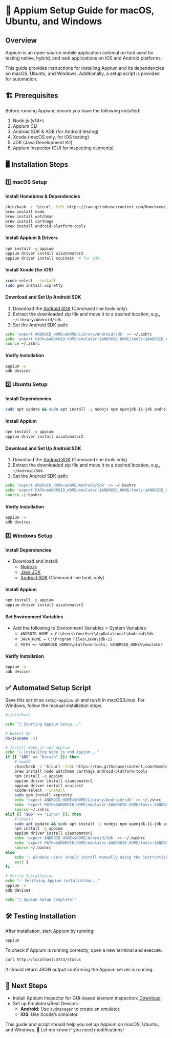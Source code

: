 # 🚀 Appium Setup Guide for macOS, Ubuntu, and Windows

## Overview

Appium is an open-source mobile application automation tool used for testing native, hybrid, and web applications on iOS and Android platforms.

This guide provides instructions for installing Appium and its dependencies on macOS, Ubuntu, and Windows. Additionally, a setup script is provided for automation.

## 🏗 Prerequisites

Before running Appium, ensure you have the following installed:
1. Node.js (v14+)
2. Appium CLI
3. Android SDK & ADB (for Android testing)
4. Xcode (macOS only, for iOS testing)
5. JDK (Java Development Kit)
6. Appium Inspector (GUI for inspecting elements)

## 🖥 Installation Steps

### 1️⃣ macOS Setup

#### Install Homebrew & Dependencies
```sh
/bin/bash -c "$(curl -fsSL https://raw.githubusercontent.com/Homebrew/install/HEAD/install.sh)"
brew install node
brew install watchman
brew install carthage
brew install android-platform-tools
```

#### Install Appium & Drivers
```sh
npm install -g appium
appium driver install uiautomator2
appium driver install xcuitest  # for iOS
```

#### Install Xcode (for iOS)
```sh
xcode-select --install
sudo gem install xcpretty
```

#### Download and Set Up Android SDK
1. Download the [Android SDK](https://developer.android.com/studio#downloads) (Command line tools only).
2. Extract the downloaded zip file and move it to a desired location, e.g., `~/Library/Android/sdk`.
3. Set the Android SDK path:
```sh
echo 'export ANDROID_HOME=$HOME/Library/Android/sdk' >> ~/.zshrc
echo 'export PATH=$ANDROID_HOME/emulator:$ANDROID_HOME/tools:$ANDROID_HOME/tools/bin:$ANDROID_HOME/platform-tools:$PATH' >> ~/.zshrc
source ~/.zshrc
```

#### Verify Installation
```sh
appium -v
adb devices
```

### 2️⃣ Ubuntu Setup

#### Install Dependencies
```sh
sudo apt update && sudo apt install -y nodejs npm openjdk-11-jdk android-sdk adb curl unzip
```

#### Install Appium
```sh
npm install -g appium
appium driver install uiautomator2
```

#### Download and Set Up Android SDK
1. Download the [Android SDK](https://developer.android.com/studio#downloads) (Command line tools only).
2. Extract the downloaded zip file and move it to a desired location, e.g., `~/Android/Sdk`.
3. Set the Android SDK path:
```sh
echo 'export ANDROID_HOME=$HOME/Android/Sdk' >> ~/.bashrc
echo 'export PATH=$ANDROID_HOME/emulator:$ANDROID_HOME/tools:$ANDROID_HOME/tools/bin:$ANDROID_HOME/platform-tools:$PATH' >> ~/.bashrc
source ~/.bashrc
```

#### Verify Installation
```sh
appium -v
adb devices
```

### 3️⃣ Windows Setup

#### Install Dependencies
- Download and install:
  - [Node.js](https://nodejs.org/)
  - [Java JDK](https://www.oracle.com/java/technologies/javase-jdk11-downloads.html)
  - [Android SDK](https://developer.android.com/studio#downloads) (Command line tools only)

#### Install Appium
```sh
npm install -g appium
appium driver install uiautomator2
```

#### Set Environment Variables
- Add the following to Environment Variables > System Variables:
  - `ANDROID_HOME = C:\Users\YourUser\AppData\Local\Android\Sdk`
  - `JAVA_HOME = C:\Program Files\Java\jdk-11`
  - `PATH += %ANDROID_HOME%\platform-tools; %ANDROID_HOME%\emulator`

#### Verify Installation
```sh
appium -v
adb devices
```

## ✅ Automated Setup Script

Save this script as `setup-appium.sh` and run it in macOS/Linux. For Windows, follow the manual installation steps.

```sh
#!/bin/bash

echo "🚀 Starting Appium Setup..."

# Detect OS
OS=$(uname -s)

# Install Node.js and Appium
echo "🔧 Installing Node.js and Appium..."
if [[ "$OS" == "Darwin" ]]; then
    # macOS
    /bin/bash -c "$(curl -fsSL https://raw.githubusercontent.com/Homebrew/install/HEAD/install.sh)"
    brew install node watchman carthage android-platform-tools
    npm install -g appium
    appium driver install uiautomator2
    appium driver install xcuitest
    xcode-select --install
    sudo gem install xcpretty
    echo 'export ANDROID_HOME=$HOME/Library/Android/sdk' >> ~/.zshrc
    echo 'export PATH=$ANDROID_HOME/emulator:$ANDROID_HOME/tools:$ANDROID_HOME/tools/bin:$ANDROID_HOME/platform-tools:$PATH' >> ~/.zshrc
    source ~/.zshrc
elif [[ "$OS" == "Linux" ]]; then
    # Ubuntu
    sudo apt update && sudo apt install -y nodejs npm openjdk-11-jdk android-sdk adb curl unzip
    npm install -g appium
    appium driver install uiautomator2
    echo 'export ANDROID_HOME=$HOME/Android/Sdk' >> ~/.bashrc
    echo 'export PATH=$ANDROID_HOME/emulator:$ANDROID_HOME/tools:$ANDROID_HOME/tools/bin:$ANDROID_HOME/platform-tools:$PATH' >> ~/.bashrc
    source ~/.bashrc
else
    echo "⚠️ Windows users should install manually using the instructions above."
    exit 1
fi

# Verify Installation
echo "✅ Verifying Appium installation..."
appium -v
adb devices

echo "🎉 Appium Setup Complete!"
```

## 🛠 Testing Installation

After installation, start Appium by running:
```sh
appium
```

To check if Appium is running correctly, open a new terminal and execute:
```sh
curl http://localhost:4723/status
```
It should return JSON output confirming the Appium server is running.

## 🎯 Next Steps
- Install Appium Inspector for GUI-based element inspection: [Download](https://github.com/appium/appium-inspector/releases)
- Set up Emulators/Real Devices:
  - **Android**: Use `avdmanager` to create an emulator.
  - **iOS**: Use Xcode’s simulator.

This guide and script should help you set up Appium on macOS, Ubuntu, and Windows. 🚀 Let me know if you need modifications!